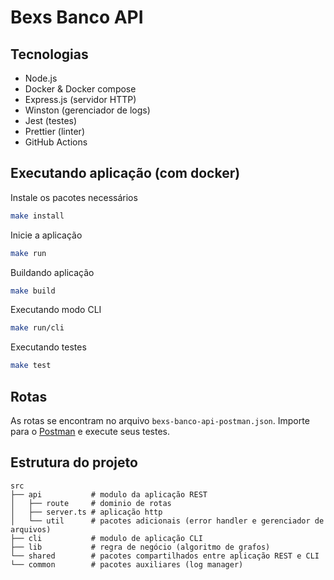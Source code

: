 # Bexs Banco API

## Tecnologias

- Node.js
- Docker & Docker compose
- Express.js (servidor HTTP)
- Winston (gerenciador de logs)
- Jest (testes)
- Prettier (linter)
- GitHub Actions

## Executando aplicação (com docker)

Instale os pacotes necessários

```bash
make install
```

Inicie a aplicação

```bash
make run
```

Buildando aplicação

```bash
make build
```

Executando modo CLI

```bash
make run/cli
```

Executando testes

```bash
make test
```

## Rotas
As rotas se encontram no arquivo `bexs-banco-api-postman.json`. Importe para o [Postman](https://www.postman.com/) e execute seus testes.

## Estrutura do projeto

```
src
├── api           # modulo da aplicação REST
│   ├── route     # dominio de rotas
│   ├── server.ts # aplicação http
│   └── util      # pacotes adicionais (error handler e gerenciador de arquivos)
├── cli           # modulo de aplicação CLI
├── lib           # regra de negócio (algoritmo de grafos)
└── shared        # pacotes compartilhados entre aplicação REST e CLI
└── common        # pacotes auxiliares (log manager)
```

